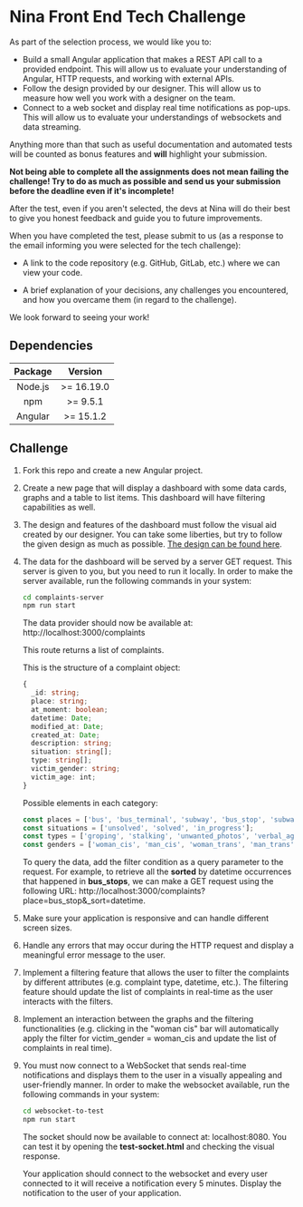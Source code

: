 # Nina Front End Tech Challenge
As part of the selection process, we would like you to:
- Build a small Angular application that makes a REST API call to a provided endpoint. This will allow us to evaluate your understanding of Angular, HTTP requests, and working with external APIs.
- Follow the design provided by our designer. This will allow us to measure how well you work with a designer on the team.
- Connect to a web socket and display real time notifications as pop-ups. This will allow us to evaluate your understandings of websockets and data streaming.

Anything more than that such as useful documentation and automated tests will be counted as bonus features and **will** highlight your submission.  

**Not being able to complete all the assignments does not mean failing the challenge! Try to do as much as possible and send us your submission before the deadline even if it's incomplete!**

After the test, even if you aren't selected, the devs at Nina will do their best to give you honest feedback and guide you to future improvements.

When you have completed the test, please submit to us (as a response to the email informing you were selected for the tech challenge):

- A link to the code repository (e.g. GitHub, GitLab, etc.) where we can view your code.

- A brief explanation of your decisions, any challenges you encountered, and how you overcame them (in regard to the challenge).

We look forward to seeing your work!

## Dependencies
|  Package   |  Version  |
| :--------: | :-------: |
|   Node.js   |  >= 16.19.0 |
|    npm | >= 9.5.1
|   Angular   | >= 15.1.2 |

## Challenge

1. Fork this repo and create a new Angular project.

2. Create a new page that will display a dashboard with some data cards, graphs and a table to list items. This dashboard will have filtering capabilities as well.

3. The design and features of the dashboard must follow the visual aid created by our designer. You can take some liberties, but try to follow the given design as much as possible. [The design can be found here](https://www.figma.com/file/rQjLuqf5eYEPjUTEcCHLS5/Processo-Seletivo---NINA?type=design&node-id=0%3A1&mode=design&t=R7Kh7tzTRrUvRdXM-1).

4. The data for the dashboard will be served by a server GET request. This server is given to you, but you need to run it locally. In order to make the server available, run the following commands in your system:

    ```sh
    cd complaints-server
    npm run start
    ```

    The data provider should now be available at: http://localhost:3000/complaints

    This route returns a list of complaints.

    This is the structure of a complaint object:

    ```typescript
    {
      _id: string;
      place: string;
      at_moment: boolean;
      datetime: Date;
      modified_at: Date;
      created_at: Date;
      description: string;
      situation: string[];
      type: string[];
      victim_gender: string;
      victim_age: int;
    }
    ```

    Possible elements in each category:
    ```typescript
    const places = ['bus', 'bus_terminal', 'subway', 'bus_stop', 'subway_terminal'];
    const situations = ['unsolved', 'solved', 'in_progress'];
    const types = ['groping', 'stalking', 'unwanted_photos', 'verbal_aggression', 'physical_aggression'];
    const genders = ['woman_cis', 'man_cis', 'woman_trans', 'man_trans', 'non-binary']
    ```

    To query the data, add the filter condition as a query parameter to the request. For example, to retrieve all the **sorted** by datetime occurrences that happened in **bus_stops**, we can make a GET request using the following URL: http://localhost:3000/complaints?place=bus_stop&_sort=datetime.


5. Make sure your application is responsive and can handle different screen sizes.

6. Handle any errors that may occur during the HTTP request and display a meaningful error message to the user.

7. Implement a filtering feature that allows the user to filter the complaints by different attributes (e.g. complaint type, datetime, etc.). The filtering feature should update the list of complaints in real-time as the user interacts with the filters.

8. Implement an interaction between the graphs and the filtering functionalities (e.g. clicking in the "woman cis" bar will automatically apply the filter for victim_gender = woman_cis and update the list of complaints in real time).

6. You must now connect to a WebSocket that sends real-time notifications and displays them to the user in a visually appealing and user-friendly manner. In order to make the websocket available, run the following commands in your system:
    ```sh
    cd websocket-to-test
    npm run start
    ```

    The socket should now be available to connect at: localhost:8080. You can test it by opening the **test-socket.html** and checking the visual response.

    Your application should connect to the websocket and every user connected to it will receive a notification every 5 minutes. Display the notification to the user of your application.
